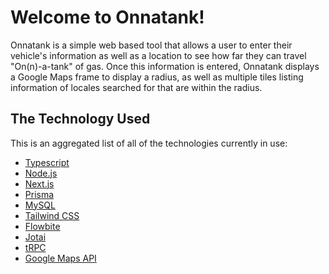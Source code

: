 # Welcome to Onnatank!

Onnatank is a simple web based tool that allows a user to enter their vehicle's information as well as a location to see how far they can travel "On(n)-a-tank" of gas. Once this information is entered, Onnatank displays a Google Maps frame to display a radius, as well as multiple tiles listing information of locales searched for that are within the radius.

## The Technology Used

This is an aggregated list of all of the technologies currently in use:

- [Typescript](https://www.typescriptlang.org/)
- [Node.js](https://nodejs.org/en)
- [Next.js](https://nextjs.org)
- [Prisma](https://prisma.io)
- [MySQL](https://www.mysql.com)
- [Tailwind CSS](https://tailwindcss.com)
- [Flowbite](https://flowbite.com)
- [Jotai](https://jotai.org)
- [tRPC](https://trpc.io)
- [Google Maps API](https://developers.google.com/maps)
